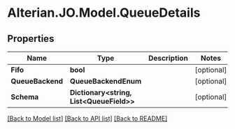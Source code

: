 # Alterian.JO.Model.QueueDetails

## Properties

Name | Type | Description | Notes
------------ | ------------- | ------------- | -------------
**Fifo** | **bool** |  | [optional] 
**QueueBackend** | **QueueBackendEnum** |  | [optional] 
**Schema** | **Dictionary&lt;string, List&lt;QueueField&gt;&gt;** |  | [optional] 

[[Back to Model list]](../README.md#documentation-for-models) [[Back to API list]](../README.md#documentation-for-api-endpoints) [[Back to README]](../README.md)

